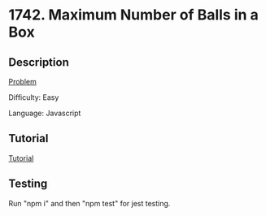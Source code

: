 # 1742. Maximum Number of Balls in a Box

## Description

[Problem](https://leetcode.com/problems/maximum-number-of-balls-in-a-box/)

Difficulty: Easy

Language: Javascript

## Tutorial

[Tutorial](https://youtu.be/xHvdbhBD62k)

## Testing

Run "npm i" and then "npm test" for jest testing.
